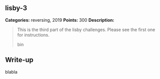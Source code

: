 ## lisby-3

**Categories:** reversing, 2019
**Points:** 300
**Description:**

>  This is the third part of the lisby challenges. Please see
>  the first one for instructions.
>  
>  
>  bin
>  


## Write-up

blabla

